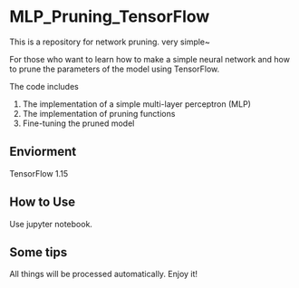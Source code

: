 # MLP_Pruning_TensorFlow

This is a repository for network pruning. very simple~

For those who want to learn how to make a simple neural network and how to prune the parameters of the model using TensorFlow.

The code includes
  1. The implementation of a simple multi-layer perceptron (MLP)
  2. The implementation of pruning functions
  3. Fine-tuning the pruned model

## Enviorment
TensorFlow 1.15

## How to Use
Use jupyter notebook.

## Some tips
All things will be processed automatically. Enjoy it!
